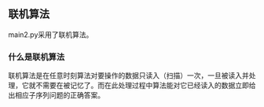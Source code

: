 ## 联机算法
main2.py采用了联机算法。

### 什么是联机算法
联机算法是在任意时刻算法对要操作的数据只读入（扫描）一次，一旦被读入并处理，它就不需要在被记忆了。而在此处理过程中算法能对它已经读入的数据立即给出相应子序列问题的正确答案。